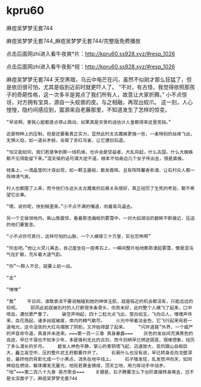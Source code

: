 # kpru60
麻痘吴梦梦无套744

麻痘吴梦梦无套744_麻痘吴梦梦无套744/完整版免费播放

点击后面网zhi进入看午夜爽*片：http://kpru60.ss928.xyz/#resp_1026

点击后面网zhi进入看午夜影*视：http://kpru60.ss928.xyz/#resp_1026

麻痘吴梦梦无套744    天空黑暗，乌云中电芒在闪，虽然不似刚才那么狂猛了，但是依旧很可怕，尤其是临到近前时就更吓人了。    “不对，有古怪，我觉得依照那孩子的奇葩性格，这一次多半是晃点了我们所有人，故意让大家折腾。”    小不点惊讶，对方拥有宝具，源自一头蛟兽的皮。与之相融，再现出蛟爪。    这一刻，人心惶惶，隐约间感应到，震源来自老藤那里，不知道发生了怎样的惊变。

    “早说啊，害我心脏都差点停止跳动，如果真是天骨的话估计人皇都得来这里竞拍。”

    这是物种上的压制，但是还要看真正实力，显然此时太古魔蛛更强一些，一条特别的丝绦飞出，无惧火焰，如一道长矛般，击穿了赤红鸟雀，让它遭创后退。

    “怕又能如何，我们若是争到那一线机缘，也许会是受益者，大乱将起，什么古国，什么大蜘蛛都不见得能留下来。”混天侯的话可谓大逆不道，根本不怕身边几个女子传出去，很是直接。

    枝条上，一滴晶莹的汁液出现，如一颗玉露般，散发霞辉，且有阵阵馨香弥漫，让石村众人都一阵神清气爽。

    村人也都围了上来，而今他们与这头太古魔禽的后裔关系很好，真正经历了生死的考验，都不希望它出事。

    “喂，说你呢，快到锅里来。”小不点不满的嚷道，向着鸾鸟逼去。

    另一个王侯领地内，紫山族震惊，看着那浩瀚般的雾霭中，一对大如湖泊的碧眸不断接近，压迫的他们要窒息。

    “小不点你可真行，这样可怕的山脉，一个人横穿三十万里，实在恐怖啊”

    “你去吧。”他让火灵儿离去，自己盘坐在一座青石上，一瞬间整片枯地都弥漫起雾霭，像是混沌气在扩散，充斥着大道气韵。

    “你”一群人不忿，就要上前一战。

    “走”

    “嘿嘿”

    “轰”    平日间，谁敢亵渎不要说触碰到她的神体玉肌，就是临近的机会都没有，只能远远的仰视。    狈风此前就被石村的人打断很多条骨头，伤势未好，此时整个人横飞了起来，口中喷血，遭创更严重了。    破空声响起，四十二粒光点飞出，莹白如玉，飞向众人，噗噗声传来，血花溅起，诸多凶寇被废，体内的精气散尽。    火光中带着淡金色，它飞行起来宛若一道电光，这令沮丧的大红鸟摆脱了阴影。又开始得瑟了起来。    “闪开道路”外界，一个威严的声音命令道，真身并未进来。===第一百一三章 真身暴露===    灰色的发丝间充满黑色的血迹，早已干涸也不知多少年，本是锋利无比的古剑，而今剑柄早已锈迹斑斑，很难想象，经历了多么漫长的岁月。    碧发人神色平静，掌心的青铜塔飞起，迅速放大，变的跟山岳般巨大，矗立高空中，压的整片武王府都要炸开了。    石昊什么也没有说，早已转身走向戈壁深处，最终他的背影化成一个小黑点，消失在地平线上。    石子陵发狂，乱发怒冲向天，如同神焰在燃烧，躯体爆发无量光，他宛若黄金铸成，顶天立地，用力挥动手中战矛。    “咄”===第二百八十九章 英杰聚会===    关键是，石子腾要怎么下台阶直接转身离去，岂不是太没面子了。麻痘吴梦梦无套744
